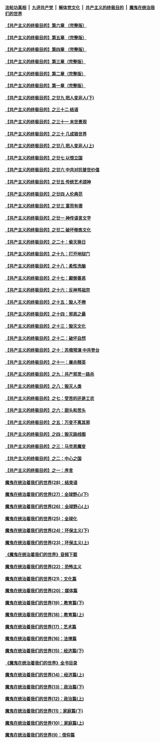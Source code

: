 

####  [法轮功真相](../../../../basic/blob/master/README.md?t=04202131) &nbsp;|&nbsp; [九评共产党](../../../../9ping.md/blob/master/README.md?t=04202131) &nbsp;|&nbsp; [解体党文化](../../../../jtdwh.md/blob/master/README.md?t=04202131)  &nbsp;|&nbsp; [共产主义的终极目的](../../../../gczydzjmd.md/blob/master/README.md?t=04202131) &nbsp;|&nbsp; [魔鬼在统治我们的世界](../../../../mgztzwmdsj.md/blob/master/README.md?t=04202131) 

#### [【共产主义的终极目的】第六章 （完整版）](../pages/nsc422/n11428913.md?t=04202131) 

#### [【共产主义的终极目的】第五章 （完整版）](../pages/nsc422/n11428912.md?t=04202131) 

#### [【共产主义的终极目的】第四章 （完整版）](../pages/nsc422/n11428907.md?t=04202131) 

#### [【共产主义的终极目的】第三章（完整版）](../pages/nsc422/n11428848.md?t=04202131) 

#### [【共产主义的终极目的】第二章（完整版）](../pages/nsc422/n11428831.md?t=04202131) 

#### [【共产主义的终极目的】第一章（完整版）](../pages/nsc422/n11417651.md?t=04202131) 

#### [【共产主义的终极目的】之廿九 把人变非人(下)](../pages/nsc422/n11344140.md?t=04202131) 

#### [【共产主义的终极目的】之三十二 结语](../pages/nsc422/n11360535.md?t=04202131) 

#### [【共产主义的终极目的】之三十一 末世景观](../pages/nsc422/n11351129.md?t=04202131) 

#### [【共产主义的终极目的】之三十 几成狼世界](../pages/nsc422/n11348280.md?t=04202131) 

#### [【共产主义的终极目的】之廿八 把人变非人(上)](../pages/nsc422/n11340492.md?t=04202131) 

#### [【共产主义的终极目的】之廿七 以恨立国](../pages/nsc422/n11336944.md?t=04202131) 

#### [【共产主义的终极目的】之廿六 中共对抗普世价值](../pages/nsc422/n11324785.md?t=04202131) 

#### [【共产主义的终极目的】之廿五 传统艺术颂神](../pages/nsc422/n11296396.md?t=04202131) 

#### [【共产主义的终极目的】之廿四 人伦典范](../pages/nsc422/n11296397.md?t=04202131) 

#### [【共产主义的终极目的】之廿三 富而有德](../pages/nsc422/n11283598.md?t=04202131) 

#### [【共产主义的终极目的】之廿一 神传语言文字](../pages/nsc422/n11263265.md?t=04202131) 

#### [【共产主义的终极目的】之廿二 破坏修炼文化](../pages/nsc422/n11245728.md?t=04202131) 

#### [【共产主义的终极目的】之二十：偷天换日](../pages/nsc422/n11238846.md?t=04202131) 

#### [【共产主义的终极目的】之十九：打开地狱门](../pages/nsc422/n11206376.md?t=04202131) 

#### [【共产主义的终极目的】之十八：柔性洗脑](../pages/nsc422/n11199994.md?t=04202131) 

#### [【共产主义的终极目的】之十七：颠倒善恶](../pages/nsc422/n11179782.md?t=04202131) 

#### [【共产主义的终极目的】之十六：反神骂祖宗](../pages/nsc422/n11166798.md?t=04202131) 

#### [【共产主义的终极目的】之十五：毁人不倦](../pages/nsc422/n11166792.md?t=04202131) 

#### [【共产主义的终极目的】之十四：邪恶之最](../pages/nsc422/n11150249.md?t=04202131) 

#### [【共产主义的终极目的】之十三：毁灭文化](../pages/nsc422/n11135227.md?t=04202131) 

#### [【共产主义的终极目的】之十二：破坏自然](../pages/nsc422/n11135214.md?t=04202131) 

#### [【共产主义的终极目的】之十：苏俄预演 中共登台](../pages/nsc422/n11118424.md?t=04202131) 

#### [【共产主义的终极目的】之十一：屠杀精英](../pages/nsc422/n11118442.md?t=04202131) 

#### [【共产主义的终极目的】之九：共产邪灵一路杀](../pages/nsc422/n11114139.md?t=04202131) 

#### [【共产主义的终极目的】之八：毁灭人类](../pages/nsc422/n11108503.md?t=04202131) 

#### [【共产主义的终极目的】之七：受苦的还是工农](../pages/nsc422/n11101809.md?t=04202131) 

#### [【共产主义的终极目的】之六：甜头和苦头](../pages/nsc422/n11096971.md?t=04202131) 

#### [【共产主义的终极目的】之五：万变不离其邪](../pages/nsc422/n11091285.md?t=04202131) 

#### [【共产主义的终极目的】之四：毁灭路线图](../pages/nsc422/n11086284.md?t=04202131) 

#### [【共产主义的终极目的】之三：马克思魔变](../pages/nsc422/n11061941.md?t=04202131) 

#### [【共产主义的终极目的】之二：中心之国](../pages/nsc422/n11047728.md?t=04202131) 

#### [【共产主义的终极目的】之一：序言](../pages/nsc422/n11086077.md?t=04202131) 

#### [魔鬼在统治着我们的世界(28)：结束语](../pages/nsc422/n10936246.md?t=04202131) 

#### [魔鬼在统治着我们的世界(27)：全球野心(下)](../pages/nsc422/n10928319.md?t=04202131) 

#### [魔鬼在统治着我们的世界(26)：全球野心(上)](../pages/nsc422/n10900318.md?t=04202131) 

#### [魔鬼在统治着我们的世界(25)：全球化](../pages/nsc422/n10788205.md?t=04202131) 

#### [魔鬼在统治着我们的世界(24)：环保主义(下)](../pages/nsc422/n10695307.md?t=04202131) 

#### [魔鬼在统治着我们的世界(23)：环保主义(上)](../pages/nsc422/n10688613.md?t=04202131) 

#### [《魔鬼在统治着我们的世界》音频下载](../pages/nsc422/n10635553.md?t=04202131) 

#### [魔鬼在统治着我们的世界(22)：恐怖主义](../pages/nsc422/n10614727.md?t=04202131) 

#### [魔鬼在统治着我们的世界(21)：文化篇](../pages/nsc422/n10597706.md?t=04202131) 

#### [魔鬼在统治着我们的世界(20)：媒体篇](../pages/nsc422/n10586579.md?t=04202131) 

#### [魔鬼在统治着我们的世界(19)：教育篇(下)](../pages/nsc422/n10564808.md?t=04202131) 

#### [魔鬼在统治着我们的世界(18)：教育篇(上)](../pages/nsc422/n10526970.md?t=04202131) 

#### [魔鬼在统治着我们的世界(17)：艺术篇](../pages/nsc422/n10499093.md?t=04202131) 

#### [魔鬼在统治着我们的世界(16)：法律篇](../pages/nsc422/n10485969.md?t=04202131) 

#### [魔鬼在统治着我们的世界(15)：经济篇(下)](../pages/nsc422/n10469975.md?t=04202131) 

#### [《魔鬼在统治着我们的世界》全书目录](../pages/nsc422/n10464261.md?t=04202131) 

#### [魔鬼在统治着我们的世界(14)：经济篇(上)](../pages/nsc422/n10457370.md?t=04202131) 

#### [魔鬼在统治着我们的世界(13)：政治篇(下)](../pages/nsc422/n10448270.md?t=04202131) 

#### [魔鬼在统治着我们的世界(12)：政治篇(上)](../pages/nsc422/n10444576.md?t=04202131) 

#### [魔鬼在统治着我们的世界(11)：家庭篇(下)](../pages/nsc422/n10440961.md?t=04202131) 

#### [魔鬼在统治着我们的世界(10)：家庭篇(上)](../pages/nsc422/n10435448.md?t=04202131) 

#### [魔鬼在统治着我们的世界(9)：信仰篇](../pages/nsc422/n10432159.md?t=04202131) 

